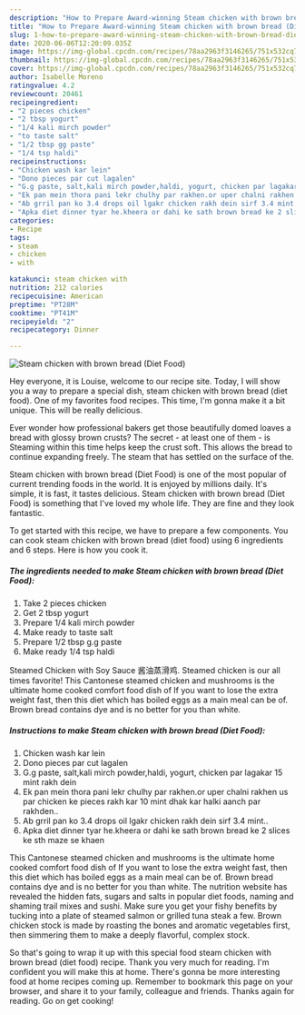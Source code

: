 ```yaml
---
description: "How to Prepare Award-winning Steam chicken with brown bread (Diet Food)"
title: "How to Prepare Award-winning Steam chicken with brown bread (Diet Food)"
slug: 1-how-to-prepare-award-winning-steam-chicken-with-brown-bread-diet-food
date: 2020-06-06T12:20:09.035Z
image: https://img-global.cpcdn.com/recipes/78aa2963f3146265/751x532cq70/steam-chicken-with-brown-bread-diet-food-recipe-main-photo.jpg
thumbnail: https://img-global.cpcdn.com/recipes/78aa2963f3146265/751x532cq70/steam-chicken-with-brown-bread-diet-food-recipe-main-photo.jpg
cover: https://img-global.cpcdn.com/recipes/78aa2963f3146265/751x532cq70/steam-chicken-with-brown-bread-diet-food-recipe-main-photo.jpg
author: Isabelle Moreno
ratingvalue: 4.2
reviewcount: 20461
recipeingredient:
- "2 pieces chicken"
- "2 tbsp yogurt"
- "1/4 kali mirch powder"
- "to taste salt"
- "1/2 tbsp gg paste"
- "1/4 tsp haldi"
recipeinstructions:
- "Chicken wash kar lein"
- "Dono pieces par cut lagalen"
- "G.g paste, salt,kali mirch powder,haldi, yogurt, chicken par lagakar 15 mint rakh dein"
- "Ek pan mein thora pani lekr chulhy par rakhen.or uper chalni rakhen us par chicken ke pieces rakh kar 10 mint dhak kar halki aanch par rakhden.."
- "Ab grril pan ko 3.4 drops oil lgakr chicken rakh dein sirf 3.4 mint.."
- "Apka diet dinner tyar he.kheera or dahi ke sath brown bread ke 2 slices ke sth maze se khaen"
categories:
- Recipe
tags:
- steam
- chicken
- with

katakunci: steam chicken with 
nutrition: 212 calories
recipecuisine: American
preptime: "PT28M"
cooktime: "PT41M"
recipeyield: "2"
recipecategory: Dinner

---
```



![Steam chicken with brown bread (Diet Food)](https://img-global.cpcdn.com/recipes/78aa2963f3146265/751x532cq70/steam-chicken-with-brown-bread-diet-food-recipe-main-photo.jpg)

Hey everyone, it is Louise, welcome to our recipe site. Today, I will show you a way to prepare a special dish, steam chicken with brown bread (diet food). One of my favorites food recipes. This time, I'm gonna make it a bit unique. This will be really delicious.

Ever wonder how professional bakers get those beautifully domed loaves a bread with glossy brown crusts? The secret - at least one of them - is Steaming within this time helps keep the crust soft. This allows the bread to continue expanding freely. The steam that has settled on the surface of the.

Steam chicken with brown bread (Diet Food) is one of the most popular of current trending foods in the world. It is enjoyed by millions daily. It's simple, it is fast, it tastes delicious. Steam chicken with brown bread (Diet Food) is something that I've loved my whole life. They are fine and they look fantastic.


To get started with this recipe, we have to prepare a few components. You can cook steam chicken with brown bread (diet food) using 6 ingredients and 6 steps. Here is how you cook it.

<!--inarticleads1-->

##### The ingredients needed to make Steam chicken with brown bread (Diet Food):

1. Take 2 pieces chicken
1. Get 2 tbsp yogurt
1. Prepare 1/4 kali mirch powder
1. Make ready to taste salt
1. Prepare 1/2 tbsp g.g paste
1. Make ready 1/4 tsp haldi


Steamed Chicken with Soy Sauce 酱油蒸滑鸡. Steamed chicken is our all times favorite! This Cantonese steamed chicken and mushrooms is the ultimate home cooked comfort food dish of If you want to lose the extra weight fast, then this diet which has boiled eggs as a main meal can be of. Brown bread contains dye and is no better for you than white. 

<!--inarticleads2-->

##### Instructions to make Steam chicken with brown bread (Diet Food):

1. Chicken wash kar lein
1. Dono pieces par cut lagalen
1. G.g paste, salt,kali mirch powder,haldi, yogurt, chicken par lagakar 15 mint rakh dein
1. Ek pan mein thora pani lekr chulhy par rakhen.or uper chalni rakhen us par chicken ke pieces rakh kar 10 mint dhak kar halki aanch par rakhden..
1. Ab grril pan ko 3.4 drops oil lgakr chicken rakh dein sirf 3.4 mint..
1. Apka diet dinner tyar he.kheera or dahi ke sath brown bread ke 2 slices ke sth maze se khaen


This Cantonese steamed chicken and mushrooms is the ultimate home cooked comfort food dish of If you want to lose the extra weight fast, then this diet which has boiled eggs as a main meal can be of. Brown bread contains dye and is no better for you than white. The nutrition website has revealed the hidden fats, sugars and salts in popular diet foods, naming and shaming trail mixes and sushi. Make sure you get your fishy benefits by tucking into a plate of steamed salmon or grilled tuna steak a few. Brown chicken stock is made by roasting the bones and aromatic vegetables first, then simmering them to make a deeply flavorful, complex stock. 

So that's going to wrap it up with this special food steam chicken with brown bread (diet food) recipe. Thank you very much for reading. I'm confident you will make this at home. There's gonna be more interesting food at home recipes coming up. Remember to bookmark this page on your browser, and share it to your family, colleague and friends. Thanks again for reading. Go on get cooking!
